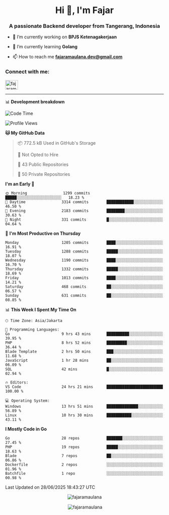 <h1 align="center">Hi 👋, I'm Fajar</h1>
<h3 align="center">A passionate Backend developer from Tangerang, Indonesia</h3>

<!-- <p align="left"> <img src="https://komarev.com/ghpvc/?username=fajaramaulana&label=Profile%20views&color=0e75b6&style=flat" alt="fajaramaulana" /> </p> -->

- 🔭 I’m currently working on **BPJS Ketenagakerjaan**

- 🌱 I’m currently learning **Golang**

- 📫 How to reach me **fajaramaulana.dev@gmail.com**

<h3 align="left">Connect with me:</h3>
<p align="left">
<a href="https://linkedin.com/in/fajar-agus-maulana-73533a180/" target="blank"><img align="center" src="https://raw.githubusercontent.com/rahuldkjain/github-profile-readme-generator/master/src/images/icons/Social/linked-in-alt.svg" alt="fajaramaulana" height="30" width="40" /></a>
</p>

-------

📊 **Development breakdown**
<!--START_SECTION:waka-->
![Code Time](http://img.shields.io/badge/Code%20Time-3%2C119%20hrs%2027%20mins-blue)

![Profile Views](http://img.shields.io/badge/Profile%20Views-0-blue)

**🐱 My GitHub Data** 

> 📦 772.5 kB Used in GitHub's Storage 
 > 
> 🚫 Not Opted to Hire
 > 
> 📜 43 Public Repositories 
 > 
> 🔑 50 Private Repositories 
 > 
**I'm an Early 🐤** 

```text
🌞 Morning                1299 commits        █████░░░░░░░░░░░░░░░░░░░░   18.23 % 
🌆 Daytime                3314 commits        ████████████░░░░░░░░░░░░░   46.50 % 
🌃 Evening                2183 commits        ████████░░░░░░░░░░░░░░░░░   30.63 % 
🌙 Night                  331 commits         █░░░░░░░░░░░░░░░░░░░░░░░░   04.64 % 
```
📅 **I'm Most Productive on Thursday** 

```text
Monday                   1205 commits        ████░░░░░░░░░░░░░░░░░░░░░   16.91 % 
Tuesday                  1288 commits        █████░░░░░░░░░░░░░░░░░░░░   18.07 % 
Wednesday                1190 commits        ████░░░░░░░░░░░░░░░░░░░░░   16.70 % 
Thursday                 1332 commits        █████░░░░░░░░░░░░░░░░░░░░   18.69 % 
Friday                   1013 commits        ████░░░░░░░░░░░░░░░░░░░░░   14.21 % 
Saturday                 468 commits         ██░░░░░░░░░░░░░░░░░░░░░░░   06.57 % 
Sunday                   631 commits         ██░░░░░░░░░░░░░░░░░░░░░░░   08.85 % 
```


📊 **This Week I Spent My Time On** 

```text
🕑︎ Time Zone: Asia/Jakarta

💬 Programming Languages: 
Go                       9 hrs 43 mins       ██████████░░░░░░░░░░░░░░░   39.95 % 
PHP                      8 hrs 52 mins       █████████░░░░░░░░░░░░░░░░   36.44 % 
Blade Template           2 hrs 50 mins       ███░░░░░░░░░░░░░░░░░░░░░░   11.68 % 
JavaScript               1 hr 28 mins        ██░░░░░░░░░░░░░░░░░░░░░░░   06.09 % 
SQL                      42 mins             █░░░░░░░░░░░░░░░░░░░░░░░░   02.94 % 

🔥 Editors: 
VS Code                  24 hrs 21 mins      █████████████████████████   100.00 % 

💻 Operating System: 
Windows                  13 hrs 51 mins      ██████████████░░░░░░░░░░░   56.89 % 
Linux                    10 hrs 30 mins      ███████████░░░░░░░░░░░░░░   43.11 % 
```

**I Mostly Code in Go** 

```text
Go                       28 repos            ███████░░░░░░░░░░░░░░░░░░   27.45 % 
PHP                      19 repos            █████░░░░░░░░░░░░░░░░░░░░   18.63 % 
Blade                    7 repos             ██░░░░░░░░░░░░░░░░░░░░░░░   06.86 % 
Dockerfile               2 repos             ░░░░░░░░░░░░░░░░░░░░░░░░░   01.96 % 
Batchfile                1 repo              ░░░░░░░░░░░░░░░░░░░░░░░░░   00.98 % 
```




 Last Updated on 28/06/2025 18:43:27 UTC
<!--END_SECTION:waka-->
<p align="center"><img align="center" src="https://github-readme-stats.vercel.app/api/top-langs?username=fajaramaulana&show_icons=true&locale=en&layout=compact" alt="fajaramaulana" /></p>

<p align="center">&nbsp;<img align="center" src="https://github-readme-stats.vercel.app/api?username=fajaramaulana&show_icons=true&locale=en" alt="fajaramaulana" /></p>
